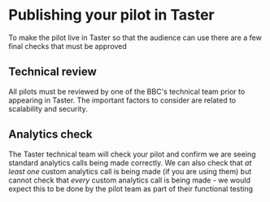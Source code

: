 # Publishing your pilot in Taster

To make the pilot live in Taster so that the audience can use there are a few final checks that must be approved

## Technical review

All pilots must be reviewed by one of the BBC's technical team prior to appearing in Taster. The important
factors to consider are related to scalability and security.

## Analytics check

The Taster technical team will check your pilot and confirm we are seeing standard analytics calls being made correctly.
We can also check that *at least one* custom analytics call is being made (if you are using them) but cannot check that
*every* custom analytics call is being made - we would expect this to be done by the pilot team as part of their functional testing 

